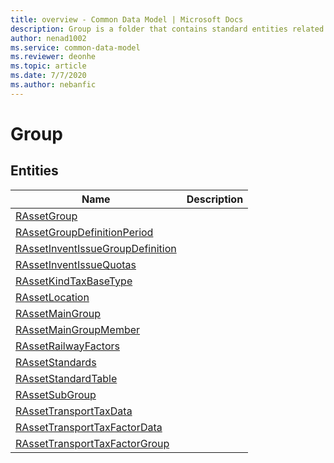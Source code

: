 ```yaml
---
title: overview - Common Data Model | Microsoft Docs
description: Group is a folder that contains standard entities related to the Common Data Model.
author: nenad1002
ms.service: common-data-model
ms.reviewer: deonhe
ms.topic: article
ms.date: 7/7/2020
ms.author: nebanfic
---
```


# Group


## Entities

|Name|Description|
|---|---|
|[RAssetGroup](RAssetGroup.md)||
|[RAssetGroupDefinitionPeriod](RAssetGroupDefinitionPeriod.md)||
|[RAssetInventIssueGroupDefinition](RAssetInventIssueGroupDefinition.md)||
|[RAssetInventIssueQuotas](RAssetInventIssueQuotas.md)||
|[RAssetKindTaxBaseType](RAssetKindTaxBaseType.md)||
|[RAssetLocation](RAssetLocation.md)||
|[RAssetMainGroup](RAssetMainGroup.md)||
|[RAssetMainGroupMember](RAssetMainGroupMember.md)||
|[RAssetRailwayFactors](RAssetRailwayFactors.md)||
|[RAssetStandards](RAssetStandards.md)||
|[RAssetStandardTable](RAssetStandardTable.md)||
|[RAssetSubGroup](RAssetSubGroup.md)||
|[RAssetTransportTaxData](RAssetTransportTaxData.md)||
|[RAssetTransportTaxFactorData](RAssetTransportTaxFactorData.md)||
|[RAssetTransportTaxFactorGroup](RAssetTransportTaxFactorGroup.md)||

